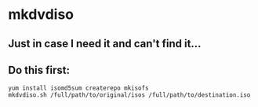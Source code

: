 # mkdvdiso
Just in case I need it and can't find it...
--------------------------------------------
## Do this first:
```
yum install isomd5sum createrepo mkisofs
mkdvdiso.sh /full/path/to/original/isos /full/path/to/destination.iso
```
